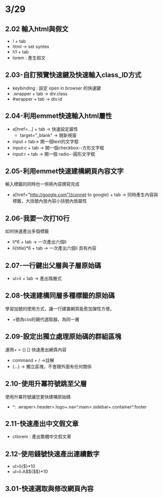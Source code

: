 # 3/29

## 2.02 輸入html與假文

- ! + tab
- html -> set syntex
- h1 + tab 
- lorem : 產生假文

##   2.03-自訂預覽快速鍵及快速輸入class_ID方式

- keybinding : 設定 open in browser 的快速鍵
- .wrapper + tab -> div.class
- \#wrapper + tab -> div.id

## 2.04-利用emmet快速輸入html屬性

- a[href=...] + tab -> 快速設定屬性
  - target="_blank" -> 開新視窗
- input + tab-> 開一個text的文字框
- input:c + tab -> 開一個checkbox--方形文字框
- input:r + tab -> 開一個 radio--圓形文字框

## 2.05-利用emmet快速建構網頁內容文字

輸入標籤的同時也一併將內容撰寫完成

- a[href="http://google.com"]{connet to google} + tab -> 同時產生內容與標籤，大括號內放內容小括號內放屬性

## 2.06-我要一次打10行

如何快速產出多個標籤

- li*6 + tab -> 一次產出六個li
- li{title}*6 + tab -> 一次產出六個li 具有內容

##  2.07-一行鍵出父層與子層原始碼

- ul>li + tab -> 產出階層式

## 2.08-快速建構同層多種標籤的原始碼

學習加號的使用方式，讓一行建置網頁能愈加彈性方便。

- +號為css的親代選取器，為同一層

## 2.09-設定出獨立處理原始碼的群組區塊

運用+ > {} [] 快速產出網頁內容

- command + / ->註解
- (...) -> 獨立區塊，不會跟外面有任何關係

## 2.10-使用升冪符號跳至父層

使用升冪符號讓您更快建構原始碼 

- ^: .wraper>.header>.logo+.nav^.main>.sidebar+.container^.footer

##  2.11-快速產出中文假文章

- ctlorem : 產出繁體中文假文章

## 2.12-使用錢號快速產出連續數字

- ul>li{$}*10
- ul>li.A$${$$}*10

##  3.01-快速選取與修改網頁內容
